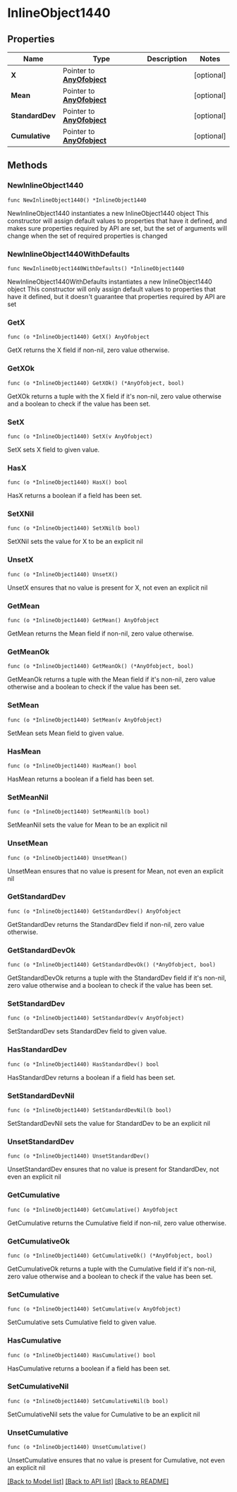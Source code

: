 # InlineObject1440

## Properties

Name | Type | Description | Notes
------------ | ------------- | ------------- | -------------
**X** | Pointer to [**AnyOfobject**](anyOf&lt;object&gt;.md) |  | [optional] 
**Mean** | Pointer to [**AnyOfobject**](anyOf&lt;object&gt;.md) |  | [optional] 
**StandardDev** | Pointer to [**AnyOfobject**](anyOf&lt;object&gt;.md) |  | [optional] 
**Cumulative** | Pointer to [**AnyOfobject**](anyOf&lt;object&gt;.md) |  | [optional] 

## Methods

### NewInlineObject1440

`func NewInlineObject1440() *InlineObject1440`

NewInlineObject1440 instantiates a new InlineObject1440 object
This constructor will assign default values to properties that have it defined,
and makes sure properties required by API are set, but the set of arguments
will change when the set of required properties is changed

### NewInlineObject1440WithDefaults

`func NewInlineObject1440WithDefaults() *InlineObject1440`

NewInlineObject1440WithDefaults instantiates a new InlineObject1440 object
This constructor will only assign default values to properties that have it defined,
but it doesn't guarantee that properties required by API are set

### GetX

`func (o *InlineObject1440) GetX() AnyOfobject`

GetX returns the X field if non-nil, zero value otherwise.

### GetXOk

`func (o *InlineObject1440) GetXOk() (*AnyOfobject, bool)`

GetXOk returns a tuple with the X field if it's non-nil, zero value otherwise
and a boolean to check if the value has been set.

### SetX

`func (o *InlineObject1440) SetX(v AnyOfobject)`

SetX sets X field to given value.

### HasX

`func (o *InlineObject1440) HasX() bool`

HasX returns a boolean if a field has been set.

### SetXNil

`func (o *InlineObject1440) SetXNil(b bool)`

 SetXNil sets the value for X to be an explicit nil

### UnsetX
`func (o *InlineObject1440) UnsetX()`

UnsetX ensures that no value is present for X, not even an explicit nil
### GetMean

`func (o *InlineObject1440) GetMean() AnyOfobject`

GetMean returns the Mean field if non-nil, zero value otherwise.

### GetMeanOk

`func (o *InlineObject1440) GetMeanOk() (*AnyOfobject, bool)`

GetMeanOk returns a tuple with the Mean field if it's non-nil, zero value otherwise
and a boolean to check if the value has been set.

### SetMean

`func (o *InlineObject1440) SetMean(v AnyOfobject)`

SetMean sets Mean field to given value.

### HasMean

`func (o *InlineObject1440) HasMean() bool`

HasMean returns a boolean if a field has been set.

### SetMeanNil

`func (o *InlineObject1440) SetMeanNil(b bool)`

 SetMeanNil sets the value for Mean to be an explicit nil

### UnsetMean
`func (o *InlineObject1440) UnsetMean()`

UnsetMean ensures that no value is present for Mean, not even an explicit nil
### GetStandardDev

`func (o *InlineObject1440) GetStandardDev() AnyOfobject`

GetStandardDev returns the StandardDev field if non-nil, zero value otherwise.

### GetStandardDevOk

`func (o *InlineObject1440) GetStandardDevOk() (*AnyOfobject, bool)`

GetStandardDevOk returns a tuple with the StandardDev field if it's non-nil, zero value otherwise
and a boolean to check if the value has been set.

### SetStandardDev

`func (o *InlineObject1440) SetStandardDev(v AnyOfobject)`

SetStandardDev sets StandardDev field to given value.

### HasStandardDev

`func (o *InlineObject1440) HasStandardDev() bool`

HasStandardDev returns a boolean if a field has been set.

### SetStandardDevNil

`func (o *InlineObject1440) SetStandardDevNil(b bool)`

 SetStandardDevNil sets the value for StandardDev to be an explicit nil

### UnsetStandardDev
`func (o *InlineObject1440) UnsetStandardDev()`

UnsetStandardDev ensures that no value is present for StandardDev, not even an explicit nil
### GetCumulative

`func (o *InlineObject1440) GetCumulative() AnyOfobject`

GetCumulative returns the Cumulative field if non-nil, zero value otherwise.

### GetCumulativeOk

`func (o *InlineObject1440) GetCumulativeOk() (*AnyOfobject, bool)`

GetCumulativeOk returns a tuple with the Cumulative field if it's non-nil, zero value otherwise
and a boolean to check if the value has been set.

### SetCumulative

`func (o *InlineObject1440) SetCumulative(v AnyOfobject)`

SetCumulative sets Cumulative field to given value.

### HasCumulative

`func (o *InlineObject1440) HasCumulative() bool`

HasCumulative returns a boolean if a field has been set.

### SetCumulativeNil

`func (o *InlineObject1440) SetCumulativeNil(b bool)`

 SetCumulativeNil sets the value for Cumulative to be an explicit nil

### UnsetCumulative
`func (o *InlineObject1440) UnsetCumulative()`

UnsetCumulative ensures that no value is present for Cumulative, not even an explicit nil

[[Back to Model list]](../README.md#documentation-for-models) [[Back to API list]](../README.md#documentation-for-api-endpoints) [[Back to README]](../README.md)


